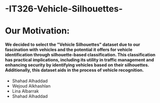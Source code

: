 # -IT326-Vehicle-Silhouettes-


<H1>Our Motivation:</H1>
<h4>We decided to select the "Vehicle Silhouettes" dataset due to our fascination with vehicles and the potential it offers for vehicle identification through silhouette-based classification. This classification has practical implications, including its utility in traffic management and enhancing security by identifying vehicles based on their silhouettes. Additionally, this dataset aids in the process of vehicle recognition.</h4>

<ul>
<li>Shahad Alhaddad</li>
<li>Wejoud Alkhashlan</li>
<li>Lina Albarrak</li>
<li>Shahad Alhaddad</li>
</ul>
